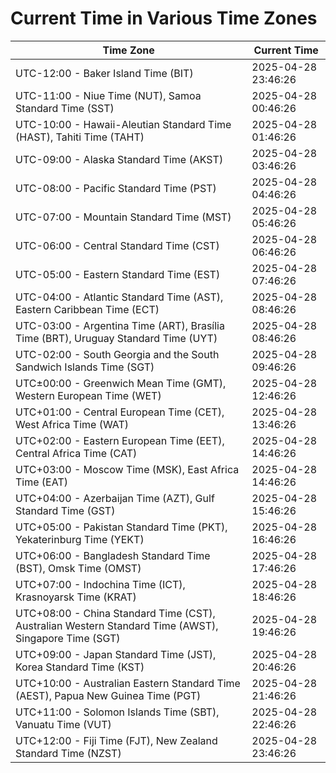 # Current Time in Various Time Zones

| Time Zone | Current Time |
|-----------|--------------|
| UTC-12:00 - Baker Island Time (BIT) | 2025-04-28 23:46:26 |
| UTC-11:00 - Niue Time (NUT), Samoa Standard Time (SST) | 2025-04-28 00:46:26 |
| UTC-10:00 - Hawaii-Aleutian Standard Time (HAST), Tahiti Time (TAHT) | 2025-04-28 01:46:26 |
| UTC-09:00 - Alaska Standard Time (AKST) | 2025-04-28 03:46:26 |
| UTC-08:00 - Pacific Standard Time (PST) | 2025-04-28 04:46:26 |
| UTC-07:00 - Mountain Standard Time (MST) | 2025-04-28 05:46:26 |
| UTC-06:00 - Central Standard Time (CST) | 2025-04-28 06:46:26 |
| UTC-05:00 - Eastern Standard Time (EST) | 2025-04-28 07:46:26 |
| UTC-04:00 - Atlantic Standard Time (AST), Eastern Caribbean Time (ECT) | 2025-04-28 08:46:26 |
| UTC-03:00 - Argentina Time (ART), Brasília Time (BRT), Uruguay Standard Time (UYT) | 2025-04-28 08:46:26 |
| UTC-02:00 - South Georgia and the South Sandwich Islands Time (SGT) | 2025-04-28 09:46:26 |
| UTC±00:00 - Greenwich Mean Time (GMT), Western European Time (WET) | 2025-04-28 12:46:26 |
| UTC+01:00 - Central European Time (CET), West Africa Time (WAT) | 2025-04-28 13:46:26 |
| UTC+02:00 - Eastern European Time (EET), Central Africa Time (CAT) | 2025-04-28 14:46:26 |
| UTC+03:00 - Moscow Time (MSK), East Africa Time (EAT) | 2025-04-28 14:46:26 |
| UTC+04:00 - Azerbaijan Time (AZT), Gulf Standard Time (GST) | 2025-04-28 15:46:26 |
| UTC+05:00 - Pakistan Standard Time (PKT), Yekaterinburg Time (YEKT) | 2025-04-28 16:46:26 |
| UTC+06:00 - Bangladesh Standard Time (BST), Omsk Time (OMST) | 2025-04-28 17:46:26 |
| UTC+07:00 - Indochina Time (ICT), Krasnoyarsk Time (KRAT) | 2025-04-28 18:46:26 |
| UTC+08:00 - China Standard Time (CST), Australian Western Standard Time (AWST), Singapore Time (SGT) | 2025-04-28 19:46:26 |
| UTC+09:00 - Japan Standard Time (JST), Korea Standard Time (KST) | 2025-04-28 20:46:26 |
| UTC+10:00 - Australian Eastern Standard Time (AEST), Papua New Guinea Time (PGT) | 2025-04-28 21:46:26 |
| UTC+11:00 - Solomon Islands Time (SBT), Vanuatu Time (VUT) | 2025-04-28 22:46:26 |
| UTC+12:00 - Fiji Time (FJT), New Zealand Standard Time (NZST) | 2025-04-28 23:46:26 |
